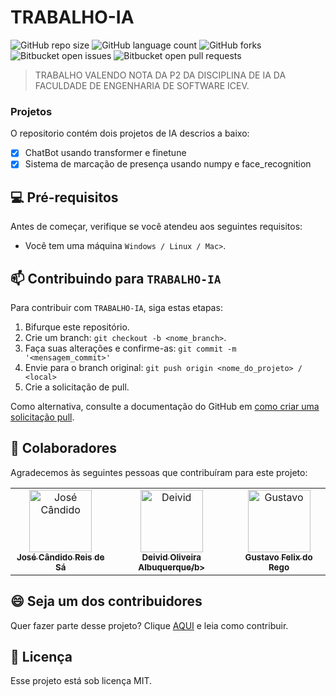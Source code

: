 # TRABALHO-IA

![GitHub repo size](https://img.shields.io/github/repo-size/FelixGustav/Trabalho-IA)
![GitHub language count](https://img.shields.io/github/languages/count/FelixGustav/Trabalho-IA)
![GitHub forks](https://img.shields.io/github/forks/FelixGustav/Trabalho-IA)
![Bitbucket open issues](https://img.shields.io/bitbucket/issues/FelixGustav/Trabalho-IA)
![Bitbucket open pull requests](https://img.shields.io/bitbucket/pr-raw/FelixGustav/Trabalho-IA)

<!-- <img src="imagem.png" alt="Exemplo imagem"> -->

> TRABALHO VALENDO NOTA DA P2 DA DISCIPLINA DE IA DA FACULDADE DE ENGENHARIA DE SOFTWARE ICEV.

### Projetos

O repositorio contém dois projetos de IA descrios a baixo:

- [X] ChatBot usando transformer e finetune
- [X] Sistema de marcação de presença usando numpy e face_recognition

## 💻 Pré-requisitos

Antes de começar, verifique se você atendeu aos seguintes requisitos:

- Você tem uma máquina `Windows / Linux / Mac>`.
## 📫 Contribuindo para `TRABALHO-IA`

Para contribuir com `TRABALHO-IA`, siga estas etapas:

1. Bifurque este repositório.
2. Crie um branch: `git checkout -b <nome_branch>`.
3. Faça suas alterações e confirme-as: `git commit -m '<mensagem_commit>'`
4. Envie para o branch original: `git push origin <nome_do_projeto> / <local>`
5. Crie a solicitação de pull.

Como alternativa, consulte a documentação do GitHub em [como criar uma solicitação pull](https://help.github.com/en/github/collaborating-with-issues-and-pull-requests/creating-a-pull-request).

## 🤝 Colaboradores

Agradecemos às seguintes pessoas que contribuíram para este projeto:

<table>
  <tr>
    <td align="center">
      <a href="#" title="defina o titulo do link">
        <img src="https://i.imgur.com/0xE6Rc8.jpeg" width="100px;" alt="José Cândido"/><br>
        <sub>
          <b>José Cândido Reis de Sá</b>
        </sub>
      </a>
    </td>
    <td align="center">
      <a href="#" title="defina o titulo do link">
        <img src="https://i.imgur.com/YgPmseJ.png" width="100px;" alt="Deivid"/><br>
        <sub>
          <b>Deivid Oliveira Albuquerque/b>
        </sub>
      </a>
    </td>
    <td align="center">
      <a href="#" title="defina o titulo do link">
        <img src="https://i.imgur.com/mzQFX9h.png" width="100px;" alt="Gustavo"/><br>
        <sub>
          <b>Gustavo Felix do Rego</b>
        </sub>
      </a>
    </td>
  </tr>
</table>

## 😄 Seja um dos contribuidores

Quer fazer parte desse projeto? Clique [AQUI](#-contribuindo-para) e leia como contribuir.

## 📝 Licença

Esse projeto está sob licença MIT.
